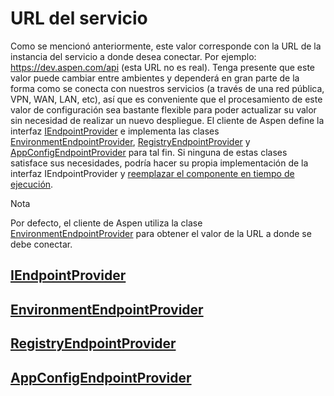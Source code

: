 # URL del servicio

Como se mencionó anteriormente, este valor corresponde con la URL de la instancia del servicio a donde desea conectar. Por ejemplo: https://dev.aspen.com/api (esta URL no es real). Tenga presente que este valor puede cambiar entre ambientes y dependerá en gran parte de la forma como se conecta con nuestros servicios (a través de una red pública, VPN, WAN, LAN, etc), así que es conveniente que el procesamiento de este valor de configuración sea bastante flexible para poder actualizar su valor sin necesidad de realizar un nuevo despliegue. El cliente de Aspen define la interfaz [IEndpointProvider](IEndpointProvider.md) e implementa las clases [EnvironmentEndpointProvider](EnvironmentEndpointProvider.md),  [RegistryEndpointProvider](RegistryEndpointProvider.md) y [AppConfigEndpointProvider](AppConfigEndpointProvider.md) para tal fin. Si ninguna de estas clases satisface sus necesidades, podría hacer su propia implementación de la interfaz IEndpointProvider y [reemplazar el componente en tiempo de ejecución](ServiceLocator.md).

<div class="admonition info">
   <p class="first admonition-title">Nota</p>
   <p class="last">Por defecto, el cliente de Aspen utiliza la clase <a href="../EnvironmentEndpointProvider">EnvironmentEndpointProvider</a> para obtener el valor de la URL a donde se debe conectar.</p>
</div>

## [IEndpointProvider](IEndpointProvider.md)

## [EnvironmentEndpointProvider](EnvironmentEndpointProvider.md)

## [RegistryEndpointProvider](RegistryEndpointProvider.md)

## [AppConfigEndpointProvider](AppConfigEndpointProvider.md)

